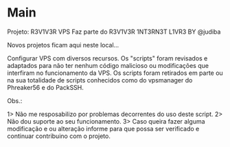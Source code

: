 # Main
Projeto: R3V1V3R VPS
Faz parte do R3V1V3R 1NT3RN3T L1VR3
BY @judiba

Novos projetos ficam aqui neste local...

Configurar VPS com diversos recursos.
Os "scripts" foram revisados e adaptados para não ter nenhum código malicioso ou modificações que interfiram no funcionamento da VPS. Os scripts foram retirados em parte ou na sua totalidade de scripts conhecidos como do vpsmanager do Phreaker56 e do PackSSH.

Obs.:

1> Não me resposabilizo por problemas decorrentes do uso deste script.
2> Não dou suporte ao seu funcionamento.
3> Caso queira fazer alguma modificação e ou alteração informe para que possa ser verificado e continuar contribuino com o projeto.
